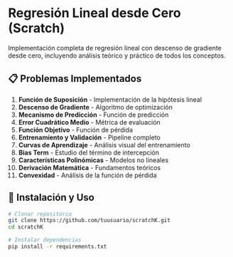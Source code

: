 # Regresión Lineal desde Cero (Scratch)

Implementación completa de regresión lineal con descenso de gradiente desde cero, incluyendo análisis teórico y práctico de todos los conceptos.

## 📋 Problemas Implementados

1. **Función de Suposición** - Implementación de la hipótesis lineal
2. **Descenso de Gradiente** - Algoritmo de optimización
3. **Mecanismo de Predicción** - Función de predicción
4. **Error Cuadrático Medio** - Métrica de evaluación
5. **Función Objetivo** - Función de pérdida
6. **Entrenamiento y Validación** - Pipeline completo
7. **Curvas de Aprendizaje** - Análisis visual del entrenamiento
8. **Bias Term** - Estudio del término de intercepción
9. **Características Polinómicas** - Modelos no lineales
10. **Derivación Matemática** - Fundamentos teóricos
11. **Convexidad** - Análisis de la función de pérdida

## 🚀 Instalación y Uso

```bash
# Clonar repositorio
git clone https://github.com/tuusuario/scratchK.git
cd scratchK

# Instalar dependencias
pip install -r requirements.txt

